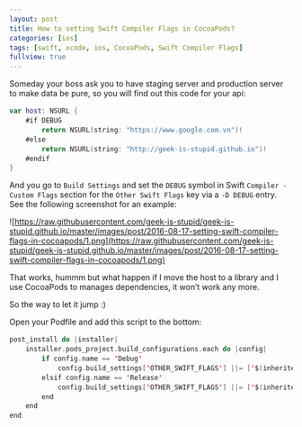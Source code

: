 ```yaml
---
layout: post
title: How to setting Swift Compiler Flags in CocoaPods?
categories: [ios]
tags: [swift, xcode, ios, CocoaPods, Swift Compiler Flags]
fullview: true
---
```


Someday your boss ask you to have staging server and production server to make data be pure, so you will find out this code for your api:

```swift
var host: NSURL {
    #if DEBUG
        return NSURL(string: "https://www.google.com.vn")!
    #else
        return NSURL(string: "http://geek-is-stupid.github.io")!
    #endif
}
```

And you go to `Build Settings` and set the `DEBUG` symbol in Swift `Compiler - Custom Flags` section for the `Other Swift Flags` key via a `-D DEBUG` entry. See the following screenshot for an example:

![https://raw.githubusercontent.com/geek-is-stupid/geek-is-stupid.github.io/master/images/post/2016-08-17-setting-swift-compiler-flags-in-cocoapods/1.png](https://raw.githubusercontent.com/geek-is-stupid/geek-is-stupid.github.io/master/images/post/2016-08-17-setting-swift-compiler-flags-in-cocoapods/1.png)

That works, hummm but what happen if I move the host to a library and I use CocoaPods to manages dependencies, it won’t work any more.

So the way to let it jump :)

Open your Podfile and add this script to the bottom:

```swift
post_install do |installer|
    installer.pods_project.build_configurations.each do |config|
        if config.name == 'Debug'
            config.build_settings['OTHER_SWIFT_FLAGS'] ||= ['$(inherited)', '-D DEBUG']
        elsif config.name == 'Release'
            config.build_settings['OTHER_SWIFT_FLAGS'] ||= ['$(inherited)', '-D RELEASE']
        end
    end
end
```


